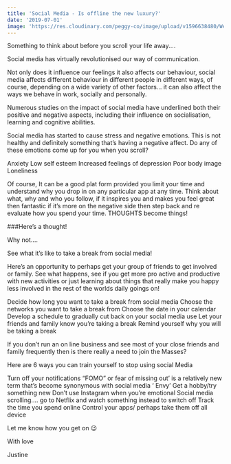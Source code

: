 ```yaml
---
title: 'Social Media - Is offline the new luxury?'
date: '2019-07-01'
image: 'https://res.cloudinary.com/peggy-co/image/upload/v1596638480/Well%20Being/man-reading_min_ygbdla.jpg'
---
```

Something to think about before you scroll your life away....

Social media has virtually revolutionised our way of communication.


Not only does it influence our feelings it also affects our behaviour, social media affects different behaviour in different people in different ways, of course, depending on a wide variety of other factors... it can also affect the ways we behave in work, socially and personally.

Numerous studies on the impact of social media have underlined both their positive and negative aspects, including their influence on socialisation, learning and cognitive abilities.

Social media has started to cause stress and negative emotions. This is not healthy and definitely something that’s having a negative affect. Do any of these emotions come up for you when you scroll?

Anxiety
Low self esteem
Increased feelings of depression
Poor body image
Loneliness

Of course, It can be a good plat form provided you limit your time and understand why you drop in on any particular app at any time. Think about what, why and who you follow, if it inspires you and makes you feel great then fantastic if it’s more on the negative side then step back and re evaluate how you spend your time. THOUGHTS become things!

###Here’s a thought!

Why not....

See what it’s like to take a break from social media!

Here’s an opportunity to perhaps get your group of friends to get involved or family. See what happens, see if you get more pro active and productive with new activities or just learning about things that really make you happy less involved in the rest of the worlds daily goings on!
                
Decide how long you want to take a break from social media
Choose the networks you want to take a break from
Choose the date in your calendar
Develop a schedule to gradually cut back on your social media use
Let your friends and family know you’re taking a break
Remind yourself why you will be taking a break
               
If you don’t run an on line business and see most of your close friends and family frequently then is there really a need to join the Masses?

Here are 6 ways you can train yourself to stop using social Media
                 
Turn off your notifications “FOMO” or fear of missing out’ is a relatively new term that’s become synonymous with social media ‘ Envy’
Get a hobby/try something new
Don’t use Instagram when you’re emotional
Social media scrolling.... go to Netflix and watch something instead to switch off
Track the time you spend online
Control your apps/ perhaps take them off all device

Let me know how you get on 😉

With love

Justine  